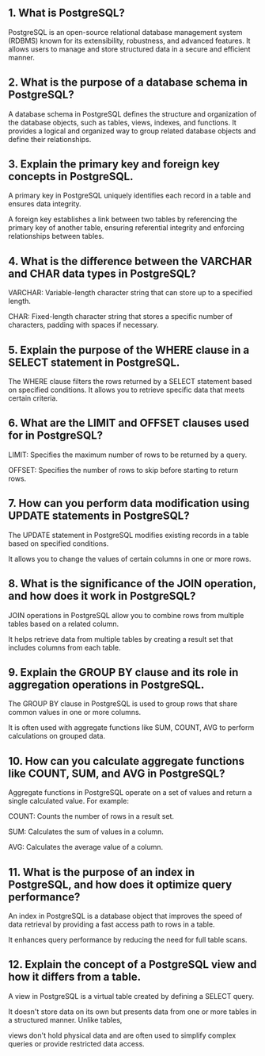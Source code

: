 ## 1. What is PostgreSQL?

PostgreSQL is an open-source relational database management system (RDBMS) known for its extensibility, robustness, and advanced features.
It allows users to manage and store structured data in a secure and efficient manner.

## 2. What is the purpose of a database schema in PostgreSQL?

A database schema in PostgreSQL defines the structure and organization of the database objects, such as tables, views, indexes, and functions.
It provides a logical and organized way to group related database objects and define their relationships.

## 3. Explain the primary key and foreign key concepts in PostgreSQL.

A primary key in PostgreSQL uniquely identifies each record in a table and ensures data integrity.

A foreign key establishes a link between two tables by referencing the primary key of another table, ensuring referential integrity and enforcing relationships between tables.

## 4. What is the difference between the VARCHAR and CHAR data types in PostgreSQL?

VARCHAR: Variable-length character string that can store up to a specified length.<br/>

CHAR: Fixed-length character string that stores a specific number of characters, padding with spaces if necessary.<br/>

## 5. Explain the purpose of the WHERE clause in a SELECT statement in PostgreSQL.

The WHERE clause filters the rows returned by a SELECT statement based on specified conditions. It allows you to retrieve specific data that meets certain criteria.

## 6. What are the LIMIT and OFFSET clauses used for in PostgreSQL?

LIMIT: Specifies the maximum number of rows to be returned by a query. <br/>

OFFSET: Specifies the number of rows to skip before starting to return rows.<br/>

## 7. How can you perform data modification using UPDATE statements in PostgreSQL?

The UPDATE statement in PostgreSQL modifies existing records in a table based on specified conditions.

It allows you to change the values of certain columns in one or more rows.

## 8. What is the significance of the JOIN operation, and how does it work in PostgreSQL?

JOIN operations in PostgreSQL allow you to combine rows from multiple tables based on a related column.

It helps retrieve data from multiple tables by creating a result set that includes columns from each table.

## 9. Explain the GROUP BY clause and its role in aggregation operations in PostgreSQL.

The GROUP BY clause in PostgreSQL is used to group rows that share common values in one or more columns.

It is often used with aggregate functions like SUM, COUNT, AVG to perform calculations on grouped data.

## 10. How can you calculate aggregate functions like COUNT, SUM, and AVG in PostgreSQL?

Aggregate functions in PostgreSQL operate on a set of values and return a single calculated value. For example:

COUNT: Counts the number of rows in a result set.<br/>

SUM: Calculates the sum of values in a column.<br/>

AVG: Calculates the average value of a column.<br/>

## 11. What is the purpose of an index in PostgreSQL, and how does it optimize query performance?

An index in PostgreSQL is a database object that improves the speed of data retrieval by providing a fast access path to rows in a table.

It enhances query performance by reducing the need for full table scans.

## 12. Explain the concept of a PostgreSQL view and how it differs from a table.

A view in PostgreSQL is a virtual table created by defining a SELECT query.

It doesn't store data on its own but presents data from one or more tables in a structured manner. Unlike tables,

views don't hold physical data and are often used to simplify complex queries or provide restricted data access.
